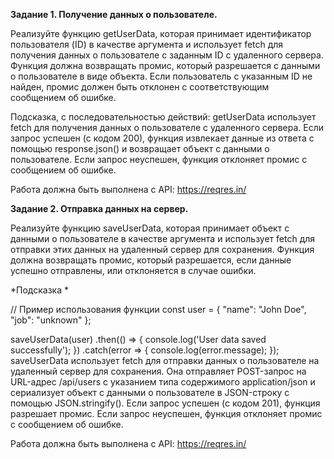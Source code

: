 **Задание 1. Получение данных о пользователе.**

Реализуйте функцию getUserData, которая принимает идентификатор пользователя (ID) в качестве аргумента и использует fetch для получения данных о пользователе с заданным ID с удаленного сервера. Функция должна возвращать промис, который разрешается с данными о пользователе в виде объекта. Если пользователь с указанным ID не найден, промис должен быть отклонен с соответствующим сообщением об ошибке.

Подсказка, с последовательностью действий:
getUserData использует fetch для получения данных о пользователе с удаленного сервера. Если запрос успешен (с кодом 200), функция извлекает данные из ответа с помощью response.json() и возвращает объект с данными о пользователе. Если запрос неуспешен, функция отклоняет промис с сообщением об ошибке.

Работа должна быть выполнена с API: https://reqres.in/

**Задание 2. Отправка данных на сервер.** 

Реализуйте функцию saveUserData, которая принимает объект с данными о пользователе в качестве аргумента и использует fetch для отправки этих данных на удаленный сервер для сохранения. Функция должна возвращать промис, который разрешается, если данные успешно отправлены, или отклоняется в случае ошибки.

*Подсказка *

// Пример использования функции
const user = {
  "name": "John Doe",
  "job": "unknown"
};

saveUserData(user)
  .then(() => {
    console.log('User data saved successfully');
  })
  .catch(error => {
    console.log(error.message);
  });
saveUserData использует fetch для отправки данных о пользователе на удаленный сервер для сохранения. Она отправляет POST-запрос на URL-адрес /api/users с указанием типа содержимого application/json и сериализует объект с данными о пользователе в JSON-строку с помощью JSON.stringify(). Если запрос успешен (с кодом 201), функция разрешает промис. Если запрос неуспешен, функция отклоняет промис с сообщением об ошибке.

Работа должна быть выполнена с API: https://reqres.in/